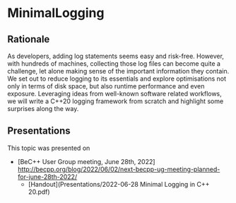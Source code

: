 # MinimalLogging

## Rationale

As developers, adding log statements seems easy and risk-free. However, with hundreds of machines, collecting those log files can become quite a challenge, let alone making sense of the important information they contain. We set out to reduce logging to its essentials and explore optimisations not only in terms of disk space, but also runtime performance and even exposure. Leveraging ideas from well-known software related workflows, we will write a C++20 logging framework from scratch and highlight some surprises along the way.

## Presentations

This topic was presented on 

- [BeC++ User Group meeting, June 28th, 2022] http://becpp.org/blog/2022/06/02/next-becpp-ug-meeting-planned-for-june-28th-2022/
	- [Handout](Presentations/2022-06-28 Minimal Logging in C++ 20.pdf)

